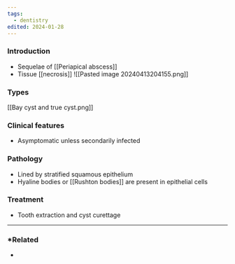 ```yaml
---
tags:
  - dentistry
edited: 2024-01-28
---
```

### Introduction
- Sequelae of [[Periapical abscess]] 
- Tissue [[necrosis]] 
![[Pasted image 20240413204155.png]]

### Types
[[Bay cyst and true cyst.png]] 

### Clinical features
- Asymptomatic unless secondarily infected
### Pathology
- Lined by stratified squamous epithelium
- Hyaline bodies or [[Rushton bodies]] are present in epithelial cells
### Treatment
- Tooth extraction and cyst curettage


---
### *Related
- 